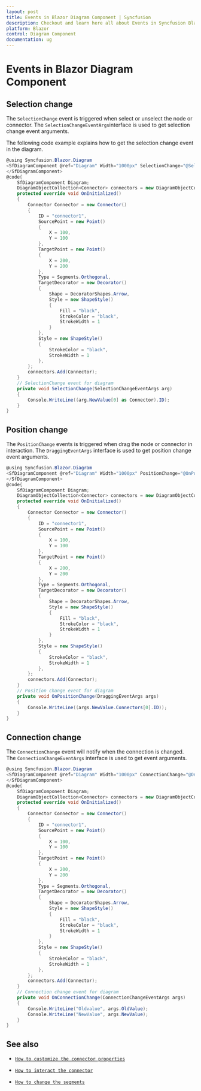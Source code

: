 ```yaml
---
layout: post
title: Events in Blazor Diagram Component | Syncfusion
description: Checkout and learn here all about Events in Syncfusion Blazor Diagram component and much more details.
platform: Blazor
control: Diagram Component
documentation: ug
---
```


# Events in Blazor Diagram Component

## Selection change

The `SelectionChange` event is triggered when select or unselect the node or connector. The `SelectionChangeEventArgs`interface is used to get selection change event arguments.

The following code example explains how to get the selection change event in the diagram.

```csharp
@using Syncfusion.Blazor.Diagram
<SfDiagramComponent @ref="Diagram" Width="1000px" SelectionChange="@SelectionChange"Height="500px" Connectors="@connectors">
</SfDiagramComponent>
@code{
    SfDiagramComponent Diagram;
    DiagramObjectCollection<Connector> connectors = new DiagramObjectCollection<Connector>();
    protected override void OnInitialized()
    {
        Connector Connector = new Connector()
        {
            ID = "connector1",
            SourcePoint = new Point()
            {
                X = 100,
                Y = 100
            },
            TargetPoint = new Point()
            {
                X = 200,
                Y = 200
            },
            Type = Segments.Orthogonal,
            TargetDecorator = new Decorator()
            {
                Shape = DecoratorShapes.Arrow,
                Style = new ShapeStyle()
                {
                    Fill = "black",
                    StrokeColor = "black",
                    StrokeWidth = 1
                }
            },
            Style = new ShapeStyle()
            {
                StrokeColor = "black",
                StrokeWidth = 1
            },
        };
        connectors.Add(Connector);
    }
    // SelectionChange event for diagram
    private void SelectionChange(SelectionChangeEventArgs arg)
    {
        Console.WriteLine((arg.NewValue[0] as Connector).ID);
    }
}
```

## Position change

The `PositionChange` events is triggered when drag the node or connector in interaction. The `DraggingEventArgs` interface is used to get position change event arguments.

```csharp
@using Syncfusion.Blazor.Diagram
<SfDiagramComponent @ref="Diagram" Width="1000px" PositionChange="@OnPositionChange" Height="500px" Connectors="@connectors">
</SfDiagramComponent>
@code{
    SfDiagramComponent Diagram;
    DiagramObjectCollection<Connector> connectors = new DiagramObjectCollection<Connector>();
    protected override void OnInitialized()
    {
        Connector Connector = new Connector()
        {
            ID = "connector1",
            SourcePoint = new Point()
            {
                X = 100,
                Y = 100
            },
            TargetPoint = new Point()
            {
                X = 200,
                Y = 200
            },
            Type = Segments.Orthogonal,
            TargetDecorator = new Decorator()
            {
                Shape = DecoratorShapes.Arrow,
                Style = new ShapeStyle()
                {
                    Fill = "black",
                    StrokeColor = "black",
                    StrokeWidth = 1
                }
            },
            Style = new ShapeStyle()
            {
                StrokeColor = "black",
                StrokeWidth = 1
            },
        };
        connectors.Add(Connector);
    }
    // Position change event for diagram
    private void OnPositionChange(DraggingEventArgs args)
    {
        Console.WriteLine((args.NewValue.Connectors[0].ID));
    }
}
```

## Connection change

The `ConnectionChange` event will notify when the connection is changed. The `ConnectionChangeEventArgs` interface is used to get event arguments.

```csharp
@using Syncfusion.Blazor.Diagram
<SfDiagramComponent @ref="Diagram" Width="1000px" ConnectionChange="@OnConnectionChange" Height="500px" Connectors="@connectors">
</SfDiagramComponent>
@code{
    SfDiagramComponent Diagram;
    DiagramObjectCollection<Connector> connectors = new DiagramObjectCollection<Connector>();
    protected override void OnInitialized()
    {
        Connector Connector = new Connector()
        {
            ID = "connector1",
            SourcePoint = new Point()
            {
                X = 100,
                Y = 100
            },
            TargetPoint = new Point()
            {
                X = 200,
                Y = 200
            },
            Type = Segments.Orthogonal,
            TargetDecorator = new Decorator()
            {
                Shape = DecoratorShapes.Arrow,
                Style = new ShapeStyle()
                {
                    Fill = "black",
                    StrokeColor = "black",
                    StrokeWidth = 1
                }
            },
            Style = new ShapeStyle()
            {
                StrokeColor = "black",
                StrokeWidth = 1
            },
        };
        connectors.Add(Connector);
    }
    // Connection change event for diagram
    private void OnConnectionChange(ConnectionChangeEventArgs args)
    {
        Console.WriteLine("Oldvalue", args.OldValue);
        Console.WriteLine("NewValue", args.NewValue);
    }
}
```

## See also

* [`How to customize the connector properties`](./customization)

* [`How to interact the connector`](./interactions)

* [`How to change the segments`](./segments)
